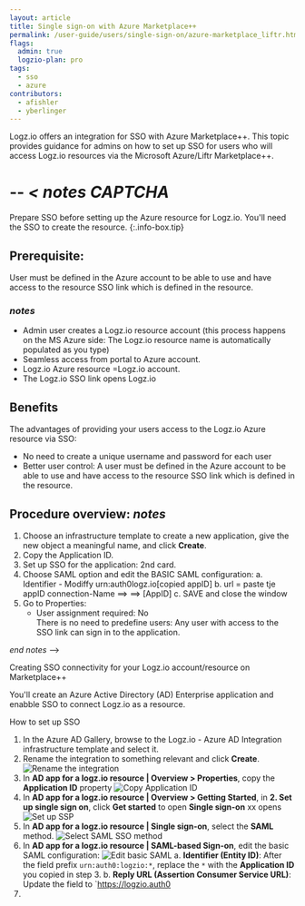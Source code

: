```yaml
---
layout: article
title: Single sign-on with Azure Marketplace++
permalink: /user-guide/users/single-sign-on/azure-marketplace_liftr.html
flags:
  admin: true
  logzio-plan: pro
tags:
  - sso
  - azure
contributors:
  - afishler
  - yberlinger
---
```


Logz.io offers an integration for SSO with Azure Marketplace++. 
This topic provides guidance for admins on how to set up SSO for users who will access Logz.io resources via the Microsoft Azure/Liftr Marketplace++.

# -- _< notes CAPTCHA_

<!-- info-box-start:info -->
Prepare SSO before setting up the Azure resource for Logz.io. You'll need the SSO to create the resource. 
{:.info-box.tip}
<!-- info-box-end -->

## Prerequisite: 
User must be defined in the Azure account to be able to use and have access to the resource SSO link which is defined in the resource.

### _notes_

 + Admin user creates a Logz.io resource account (this process happens on the MS Azure side: The Logz.io resource name is automatically populated as you type)
 + Seamless access from portal to Azure account.
 + Logz.io Azure resource =Logz.io account.
 + The Logz.io SSO link opens Logz.io

## Benefits
The advantages of providing your users access to the Logz.io Azure resource via SSO: 

+ No need to create a unique username and password for each user
+ Better user control: A user must be defined in the Azure account to be able to use and have access to the resource SSO link which is defined in the resource.

## Procedure overview: _notes_
1. Choose an infrastructure template to create a new application, give the new object a meaningful name, and click **Create**.
2. Copy the Application ID.
3. Set up SSO for the application: 2nd card.
4. Choose SAML option and edit the BASIC SAML configuration: 
   a. Identifier - Modiffy urn:auth0logz.io[copied appID]
   b. url = paste tje appID
      connection-Name ==> ==> [AppID]
   c. SAVE and close the window
5. Go to Properties: 
   - User assignment required: No  
      There is no need to predefine users: Any user with access to the SSO link can sign in to the application.    



_end notes_ -->

Creating SSO connectivity for your Logz.io account/resource on Marketplace++  

You'll create an Azure Active Directory (AD) Enterprise application and enabble SSO to connect Logz.io as a resource. 

How to set up SSO

1. In the Azure AD Gallery, browse to the Logz.io - Azure AD Integration  infrastructure template and select it.
2. Rename the integration to something relevant and click **Create**.
   ![Rename the integration]()
3. In **AD app for a logz.io resource | Overview > Properties**, copy the **Application ID** property
   ![Copy Application ID]()
4. In  **AD app for a logz.io resource | Overview > Getting Started**, in **2. Set up single sign on**, click **Get started** to open **Single sign-on**
   xx opens
   ![Set up SSP]()
5. In **AD app for a logz.io resource | Single sign-on**, select the **SAML** method.
   ![Select SAML SSO method]()
6. In **AD app for a logz.io resource | SAML-based Sign-on**, edit the basic SAML configuration: 
   ![Edit basic SAML]()
  a. **Identifier (Entity ID)**: After the field prefix `urn:auth0:logzio:*`, replace the `*` with the **Application ID** you copied in step 3. 
  b. **Reply URL (Assertion Consumer Service URL)**: Update the field to `https://logzio.auth0
7.    

